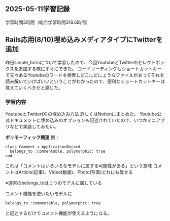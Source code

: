 ## 2025-05-11学習記録
学習時間3時間（総合学習時間318.6時間）

## Rails応用(8/10)埋め込みメディアタイプにTwitterを追加
昨日simple_formについて学習したので、今回YoutubeとTwitterのセレクトボックスを追加する際にすぐにできた。
コードリーディングもショートカットキーで元々あるYoutubeのワードを検索しどこにどにょうなファイルがあってそれを読み解いていけばいいということがわかったので、便利なショートカットキーは覚えていくべきだと感じた。
### 学習内容
YoutubeとTwitter(X)の埋め込み方法
詳しくはNotionにまとめた。
Youtube公式ドキュメントに埋め込みのオプションも記述されていたので、いつかミニアプリなどで実装してみたい。

**ポリモーフィック関連**
例：
```
class Comment < ApplicationRecord
  belongs_to :commentable, polymorphic: true
end
```
これは「コメントはいろいろなモデルに属する可能性がある」という意味
コメントはArticle(記事)、Video(動画)、Photo(写真)どれにも属せる

※通常のbelongs_toは１つのモデルに属している

コメント機能を使いたいモデルに
```
belongs_to :commentable, polymorphic: true
```
と記述するだけでコメント機能が使えるようになる。